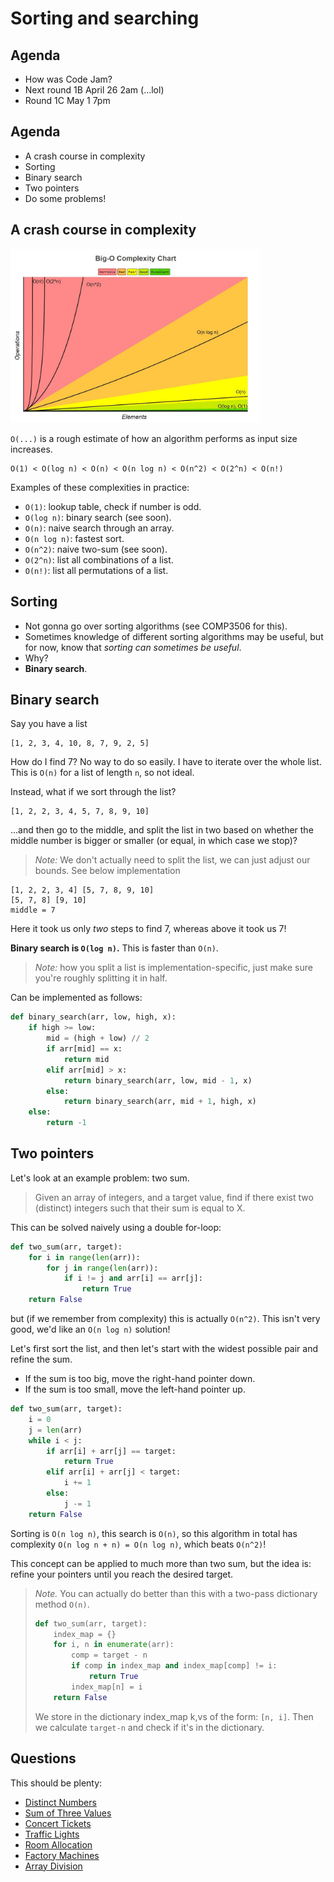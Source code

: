 # Sorting and searching

## Agenda

- How was Code Jam?
- Next round 1B April 26 2am (...lol)
- Round 1C May 1 7pm

## Agenda

- A crash course in complexity
- Sorting
- Binary search
- Two pointers
- Do some problems!

## A crash course in complexity

<img src="complexity.png" alt="A graph of various complexities." width="400"/>

<!-- ![A graph of various complexities. [https://www.bigocheatsheet.com/](https://www.bigocheatsheet.com/)](complexity.png) -->

`O(...)` is a rough estimate of how an algorithm performs as input size increases.

```
O(1) < O(log n) < O(n) < O(n log n) < O(n^2) < O(2^n) < O(n!)
```

Examples of these complexities in practice:

- `O(1)`: lookup table, check if number is odd.
- `O(log n)`: binary search (see soon).
- `O(n)`: naive search through an array.
- `O(n log n)`: fastest sort.
- `O(n^2)`: naive two-sum (see soon).
- `O(2^n)`: list all combinations of a list.
- `O(n!)`: list all permutations of a list.

## Sorting

- Not gonna go over sorting algorithms (see COMP3506 for this).
- Sometimes knowledge of different sorting algorithms may be useful, but for now, know that _sorting can sometimes be useful_.
- Why?
- **Binary search**.

## Binary search

Say you have a list

```
[1, 2, 3, 4, 10, 8, 7, 9, 2, 5]
```

How do I find 7? No way to do so easily. I have to iterate over the whole list. This is `O(n)` for a list of length `n`, so not ideal.

Instead, what if we sort through the list?

```
[1, 2, 2, 3, 4, 5, 7, 8, 9, 10]
```

...and then go to the middle, and split the list in two based on whether the middle number is bigger or smaller (or equal, in which case we stop)?

> *Note:* We don't actually need to split the list, we can just adjust our bounds. See below implementation

```
[1, 2, 2, 3, 4] [5, 7, 8, 9, 10]
[5, 7, 8] [9, 10]
middle = 7
```
Here it took us only _two_ steps to find 7, whereas above it took us 7!

**Binary search is `O(log n)`.** This is faster than `O(n)`. 

> *Note:* how you split a list is implementation-specific, just make sure you're roughly splitting it in half.

Can be implemented as follows:

```python
def binary_search(arr, low, high, x):
    if high >= low:
        mid = (high + low) // 2
        if arr[mid] == x:
            return mid
        elif arr[mid] > x:
            return binary_search(arr, low, mid - 1, x)
        else:
            return binary_search(arr, mid + 1, high, x)
    else:
        return -1
```

## Two pointers

Let's look at an example problem: two sum.

> Given an array of integers, and a target value, find if there exist two (distinct) integers such that their sum is equal to X.

This can be solved naively using a double for-loop:

```python
def two_sum(arr, target):
    for i in range(len(arr)):
        for j in range(len(arr)):
            if i != j and arr[i] == arr[j]:
                return True
    return False
```

but (if we remember from complexity) this is actually `O(n^2)`. This isn't very good, we'd like an `O(n log n)` solution!

Let's first sort the list, and then let's start with the widest possible pair and refine the sum.

- If the sum is too big, move the right-hand pointer down.
- If the sum is too small, move the left-hand pointer up.

```python
def two_sum(arr, target):
    i = 0
    j = len(arr)
    while i < j:
        if arr[i] + arr[j] == target:
            return True
        elif arr[i] + arr[j] < target:
            i += 1
        else:
            j -= 1
    return False
```

Sorting is `O(n log n)`, this search is `O(n)`, so this algorithm in total has complexity `O(n log n + n) = O(n log n)`, which beats `O(n^2)`!

This concept can be applied to much more than two sum, but the idea is: refine your pointers until you reach the desired target.

> *Note.* You can actually do better than this with a two-pass dictionary method `O(n)`.
> 
> ```python
> def two_sum(arr, target):
>     index_map = {}
>     for i, n in enumerate(arr):
>         comp = target - n
>         if comp in index_map and index_map[comp] != i:
>             return True
>         index_map[n] = i
>     return False
> ```
> 
> We store in the dictionary index_map k,vs of the form: `[n, i]`. Then we calculate `target-n` and check if it's in the dictionary.

## Questions

This should be plenty:

- [Distinct Numbers](https://cses.fi/problemset/task/1621)
- [Sum of Three Values](https://cses.fi/problemset/task/1641)
- [Concert Tickets](https://cses.fi/problemset/task/1091)
- [Traffic Lights](https://cses.fi/problemset/task/1163)
- [Room Allocation](https://cses.fi/problemset/task/1164)
- [Factory Machines](https://cses.fi/problemset/task/1620)
- [Array Division](https://cses.fi/problemset/task/1085)